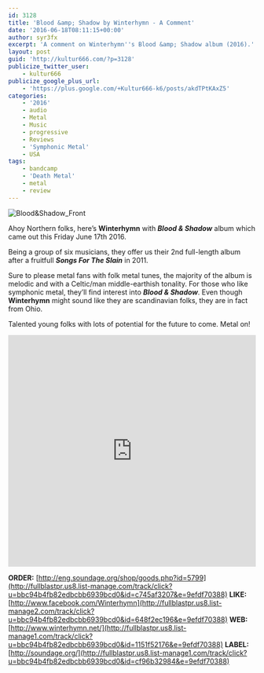 ```yaml
---
id: 3128
title: 'Blood &amp; Shadow by Winterhymn - A Comment'
date: '2016-06-18T08:11:15+00:00'
author: syr3fx
excerpt: 'A comment on Winterhymn''s Blood &amp; Shadow album (2016).'
layout: post
guid: 'http://kultur666.com/?p=3128'
publicize_twitter_user:
    - kultur666
publicize_google_plus_url:
    - 'https://plus.google.com/+Kultur666-k6/posts/akdTPtKAxZ5'
categories:
    - '2016'
    - audio
    - Metal
    - Music
    - progressive
    - Reviews
    - 'Symphonic Metal'
    - USA
tags:
    - bandcamp
    - 'Death Metal'
    - metal
    - review
---
```


![Blood&amp;Shadow_Front](http://localhost:8080/wp-content/uploads/2016/06/bloodshadow_front.jpg)

Ahoy Northern folks, here’s **Winterhymn** with ***Blood &amp; Shadow*** album which came out this Friday June 17th 2016.

Being a group of six musicians, they offer us their 2nd full-length album after a fruitfull ***Songs For The Slain*** in 2011.

Sure to please metal fans with folk metal tunes, the majority of the album is melodic and with a Celtic/man middle-earthish tonality. For those who like symphonic metal, they’ll find interest into ***Blood &amp; Shadow***. Even though **Winterhymn** might sound like they are scandinavian folks, they are in fact from Ohio.

Talented young folks with lots of potential for the future to come. Metal on!

<iframe style="border: 0; width: 100%; height: 472px;" src="https://bandcamp.com/EmbeddedPlayer/album=805297409/size=large/bgcol=333333/linkcol=e99708/tracklist=false/transparent=true/" seamless></iframe>

**ORDER:** [http://eng.soundage.org/shop/goods.php?id=5799](http://fullblastpr.us8.list-manage.com/track/click?u=bbc94b4fb82edbcbb6939bcd0&id=c745af3207&e=9efdf70388)
**LIKE:** [http://www.facebook.com/Winterhymn](http://fullblastpr.us8.list-manage2.com/track/click?u=bbc94b4fb82edbcbb6939bcd0&id=648f2ec196&e=9efdf70388)
**WEB:** [http://www.winterhymn.net/](http://fullblastpr.us8.list-manage1.com/track/click?u=bbc94b4fb82edbcbb6939bcd0&id=1151f52176&e=9efdf70388)
**LABEL:** [http://soundage.org/](http://fullblastpr.us8.list-manage1.com/track/click?u=bbc94b4fb82edbcbb6939bcd0&id=cf96b32984&e=9efdf70388)